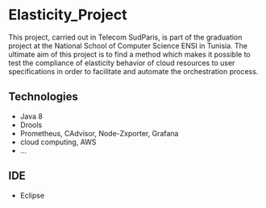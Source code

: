 # Elasticity_Project 
This project, carried out in Telecom SudParis, is part of the graduation project at the National School of Computer Science ENSI in Tunisia. The ultimate aim of this project is to find a method which makes it possible to test the compliance of elasticity behavior of cloud resources to user specifications in order to facilitate and automate the orchestration process.

## Technologies
 - Java 8
 - Drools
 - Prometheus, CAdvisor, Node-Zxporter, Grafana
 - cloud computing, AWS
 - ...
## IDE
 - Eclipse
